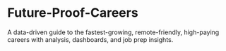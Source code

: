 # Future-Proof-Careers
A data-driven guide to the fastest-growing, remote-friendly, high-paying careers with analysis, dashboards, and job prep insights.
